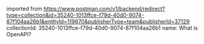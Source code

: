 imported from https://www.postman.com/v1/backend/redirect?type=collection&id=35240-1013ffce-f79d-40d0-9074-87f104aa26b1&entityId=119670&publisherType=team&publisherId=37129
collectionId: 35240-1013ffce-f79d-40d0-9074-87f104aa26b1
name: What is OpenAPI?